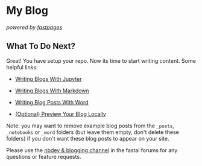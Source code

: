 [//]: # (This template replaces README.md when someone creates a new repo with the fastpages template.)

# My Blog


_powered by [fastpages](https://github.com/fastai/fastpages)_


## What To Do Next?

Great!  You have setup your repo.  Now its time to start writing content.  Some helpful links:

- [Writing Blogs With Jupyter](https://github.com/fastai/fastpages#writing-blog-posts-with-jupyter)

- [Writing Blogs With Markdown](https://github.com/fastai/fastpages#writing-blog-posts-with-markdown)

- [Writing Blog Posts With Word](https://github.com/fastai/fastpages#writing-blog-posts-with-microsoft-word)

- [(Optional) Preview Your Blog Locally](_fastpages_docs/DEVELOPMENT.md)

Note: you may want to remove example blog posts from the `_posts`,  `_notebooks` or `_word` folders (but leave them empty, don't delete these folders) if you don't want these blog posts to appear on your site.

Please use the [nbdev & blogging channel](https://forums.fast.ai/c/fastai-users/nbdev/48) in the fastai forums for any questions or feature requests.
